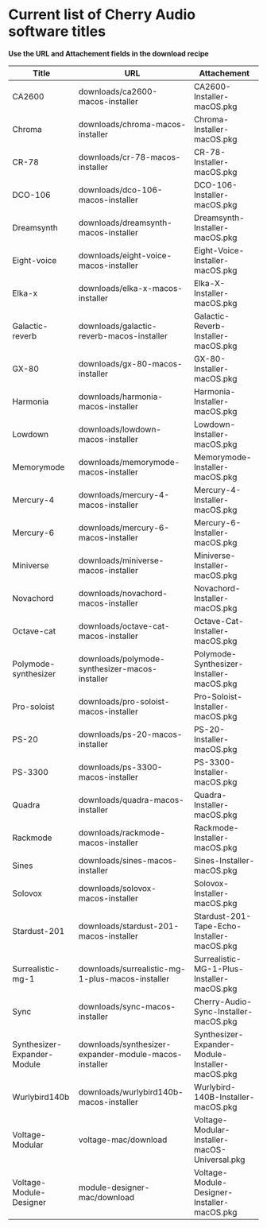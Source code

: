# Current list of Cherry Audio software titles

**Use the URL and Attachement fields in the download recipe**

| Title | URL | Attachement |
| -------- | ------- | -------- |
| CA2600 | downloads/ca2600-macos-installer | CA2600-Installer-macOS.pkg |
| Chroma | downloads/chroma-macos-installer | Chroma-Installer-macOS.pkg |
| CR-78 | downloads/cr-78-macos-installer | CR-78-Installer-macOS.pkg |
| DCO-106 | downloads/dco-106-macos-installer | DCO-106-Installer-macOS.pkg |
| Dreamsynth | downloads/dreamsynth-macos-installer | Dreamsynth-Installer-macOS.pkg |
| Eight-voice | downloads/eight-voice-macos-installer | Eight-Voice-Installer-macOS.pkg |
| Elka-x | downloads/elka-x-macos-installer | Elka-X-Installer-macOS.pkg |
| Galactic-reverb | downloads/galactic-reverb-macos-installer | Galactic-Reverb-Installer-macOS.pkg |
| GX-80 | downloads/gx-80-macos-installer | GX-80-Installer-macOS.pkg |
| Harmonia | downloads/harmonia-macos-installer | Harmonia-Installer-macOS.pkg |
| Lowdown | downloads/lowdown-macos-installer | Lowdown-Installer-macOS.pkg |
| Memorymode | downloads/memorymode-macos-installer | Memorymode-Installer-macOS.pkg |
| Mercury-4 | downloads/mercury-4-macos-installer | Mercury-4-Installer-macOS.pkg |
| Mercury-6 | downloads/mercury-6-macos-installer | Mercury-6-Installer-macOS.pkg |
| Miniverse | downloads/miniverse-macos-installer | Miniverse-Installer-macOS.pkg |
| Novachord | downloads/novachord-macos-installer | Novachord-Installer-macOS.pkg |
| Octave-cat | downloads/octave-cat-macos-installer | Octave-Cat-Installer-macOS.pkg |
| Polymode-synthesizer | downloads/polymode-synthesizer-macos-installer | Polymode-Synthesizer-Installer-macOS.pkg |
| Pro-soloist | downloads/pro-soloist-macos-installer | Pro-Soloist-Installer-macOS.pkg |
| PS-20 | downloads/ps-20-macos-installer | PS-20-Installer-macOS.pkg |
| PS-3300 | downloads/ps-3300-macos-installer | PS-3300-Installer-macOS.pkg |
| Quadra | downloads/quadra-macos-installer | Quadra-Installer-macOS.pkg |
| Rackmode | downloads/rackmode-macos-installer | Rackmode-Installer-macOS.pkg |
| Sines | downloads/sines-macos-installer | Sines-Installer-macOS.pkg |
| Solovox | downloads/solovox-macos-installer | Solovox-Installer-macOS.pkg |
| Stardust-201 | downloads/stardust-201-macos-installer | Stardust-201-Tape-Echo-Installer-macOS.pkg |
| Surrealistic-mg-1 | downloads/surrealistic-mg-1-plus-macos-installer | Surrealistic-MG-1-Plus-Installer-macOS.pkg |
| Sync | downloads/sync-macos-installer | Cherry-Audio-Sync-Installer-macOS.pkg |
| Synthesizer-Expander-Module | downloads/synthesizer-expander-module-macos-installer | Synthesizer-Expander-Module-Installer-macOS.pkg |
| Wurlybird140b | downloads/wurlybird140b-macos-installer | Wurlybird-140B-Installer-macOS.pkg |
| Voltage-Modular | voltage-mac/download | Voltage-Modular-Installer-macOS-Universal.pkg |
| Voltage-Module-Designer | module-designer-mac/download | Voltage-Module-Designer-Installer-macOS.pkg |
